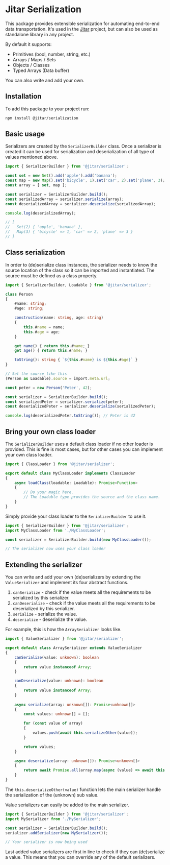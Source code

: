 
#  Jitar Serialization

This package provides extensible serialization for automating end-to-end data transportation. It's used in the [Jitar](https://jitar.dev) project, but can also be used as standalone library in any project.

By default it supports:

* Primitives (bool, number, string, etc.)
* Arrays / Maps / Sets
* Objects / Classes
* Typed Arrays (Data buffer)

You can also write and add your own.

## Installation

To add this package to your project run:

```bash
npm install @jitar/serialization
```

## Basic usage

Serializers are created by the `SerializerBuilder` class. Once a serializer is created it can be used for serialization and deserialization of all type of values mentioned above.

```ts
import { SerializerBuilder } from '@jitar/serializer';

const set = new Set().add('apple').add('banana');
const map = new Map().set('bicycle', 1).set('car', 2).set('plane', 3);
const array = [ set, map ];

const serializer = SerializerBuilder.build();
const serializedArray = serializer.serialize(array);
const deserializedArray = serializer.deserialize(serializedArray);

console.log(deserializedArray);

// [
//   Set(2) { 'apple', 'banana' },
//   Map(3) { 'bicycle' => 1, 'car' => 2, 'plane' => 3 }
// ]
```

## Class serialization

In order to (de)serialize class instances, the serializer needs to know the source location of the class so it can be imported and instantiated. The source must be defined as a class property.

```ts
import { SerializerBuilder, Loadable } from '@jitar/serializer';

class Person
{
    #name: string;
    #age: string;

    construction(name: string, age: string)
    {
        this.#name = name;
        this.#age = age;
    }

    get name() { return this.#name; }
    get age() { return this.#name; }

    toString(): string { `${this.#name} is ${this.#age}` }
}

// Set the source like this
(Person as Loadable).source = import.meta.url;

const peter = new Person('Peter', 42);

const serializer = SerializerBuilder.build();
const serializedPeter = serializer.serialize(peter);
const deserializedPeter = serializer.deserialize(serializedPeter);

console.log(deserializedPeter.toString()); // Peter is 42
```

## Bring your own class loader

The `SerializerBuilder` uses a default class loader if no other loader is provided. This is fine is most cases, but for other cases you can implement your own class loader.

```ts
import { ClassLoader } from '@jitar/serializer';

export default class MyClassLoader implements ClassLoader
{
    async loadClass(loadable: Loadable): Promise<Function>
    {
        // Do your magic here.
        // The Loadable type provides the source and the class name.
    }
}
```

Simply provide your class loader to the `SerializerBuilder` to use it.

```ts
import { SerializerBuilder } from '@jitar/serializer';
import MyClassLoader from './MyClassLoader';

const serializer = SerializerBuilder.build(new MyClassLoader());

// The serializer now uses your class loader
```

## Extending the serializer

You can write and add your own (de)serializers by extending the `ValueSerializer` and implement its four abstract functions.

1. `canSerialize` - check if the value meets all the requirements to be serialized by this serializer.
1. `canDeserialize` - check if the value meets all the requirements to be deserialized by this serializer.
1. `serialize` - serialize the value.
1. `deserialize` - deserialize the value.

For example, this is how the `ArraySerializer` looks like.

```ts
import { ValueSerializer } from '@jitar/serializer';

export default class ArraySerializer extends ValueSerializer
{
    canSerialize(value: unknown): boolean
    {
        return value instanceof Array;
    }

    canDeserialize(value: unknown): boolean
    {
        return value instanceof Array;
    }
    
    async serialize(array: unknown[]): Promise<unknown[]>
    {
        const values: unknown[] = [];

        for (const value of array)
        {
            values.push(await this.serializeOther(value));
        }

        return values;
    }

    async deserialize(array: unknown[]): Promise<unknown[]>
    {
        return await Promise.all(array.map(async (value) => await this.deserializeOther(value)));
    }
}
```

The `this.deserializeOther(value)` function lets the main serializer handle the serialization of the (unknown) sub value.

Value serializers can easily be added to the main serializer.

```ts
import { SerializerBuilder } from '@jitar/serializer';
import MySerializer from './MySerializer';

const serializer = SerializerBuilder.build();
serializer.addSerializer(new MySerializer());

// Your serializer is now being used
```

Last added value serializers are first in line to check if they can (de)serialize a value. This means that you can override any of the default serializers.
